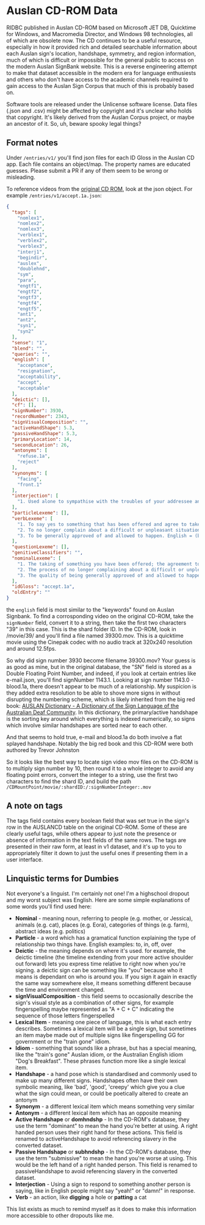 # Auslan CD-ROM Data
RIDBC published in Auslan CD-ROM based on Microsoft JET DB, Quicktime for Windows, and Macromedia Director, and Windows 98 technologies, all of
which are obsolete now. The CD continues to be a useful resource, especially in how it provided rich and detailed searchable
information about each Auslan sign's location, handshape, symmetry, and region information, much of which is difficult or
impossible for the general public to access on the modern Auslan SignBank website. This is a reverse engineering attempt to
make that dataset accessible in the modern era for language enthusiests and others who don't have access to the academic
channels required to gain access to the Auslan Sign Corpus that much of this is probably based on.

Software tools are released under the Unlicense software license. Data files (.json and .csv) might be affected by copyright
and it's unclear who holds that copyright. It's likely derived from the Auslan Corpus project, or maybe an ancestor of it. So, uh,
beware spooky legal things?

## Format notes

Under `/entries/v1/` you'll find json files for each ID Gloss in the Auslan CD app. Each file contains an object/map. The property names are educated guesses. Please submit a PR if any of them seem to be wrong or misleading.

To reference videos from the [original CD ROM](https://archive.org/details/signs-of-australia-on-cd-rom), look at the json object. For example `/entries/v1/accept.1a.json`:

```JSON
{
  "tags": [
    "nomlex1",
    "nomlex2",
    "nomlex3",
    "verblex1",
    "verblex2",
    "verblex3",
    "interj1",
    "begindir",
    "auslex",
    "doublehnd",
    "sym",
    "para",
    "engtf1",
    "engtf2",
    "engtf3",
    "engtf4",
    "engtf5",
    "ant1",
    "ant2",
    "syn1",
    "syn2"
  ],
  "sense": "1",
  "blend": "",
  "queries": "",
  "english": [
    "acceptance",
    "resignation",
    "acceptability",
    "accept",
    "acceptable"
  ],
  "deictic": [],
  "cf": [],
  "signNumber": 3930,
  "recordNumber": 2343,
  "signVisualComposition": "",
  "activeHandShape": 5.3,
  "passiveHandShape": 5.3,
  "primaryLocation": 14,
  "secondLocation": 26,
  "antonyms": [
    "refuse.1a",
    "reject"
  ],
  "synonyms": [
    "facing",
    "front.1"
  ],
  "interjection": [
    "1. Used alone to sympathise with the troubles of your addressee and show you know they are powerless to change the circumstances. English = 'What can you do!', 'That's life!', 'There's no point crying over spilt milk!' and so on."
  ],
  "particleLexeme": [],
  "verbLexeme": [
    "1. To say yes to something that has been offered and agree to take it; to follow someone's advice or suggestion and agree to do what they say; to admit you are responsible for something. English = accept.",
    "2. To no longer complain about a difficult or unpleasant situation because you get used to it and because you recognise that it cannot be changed. English = accept, resign yourself to.",
    "3. To be generally approved of and allowed to happen. English = (be) acceptable."
  ],
  "questionLexeme": [],
  "genitiveClassifiers": "",
  "nominalLexeme": [
    "1. The taking of something you have been offered; the agreement to an idea or the decision to follow advice. English = acceptance.",
    "2. The process of no longer complaining about a difficult or unpleasant situation because you get used to it and because you recognise that it cannot be changed. English = acceptance, resignation.",
    "3. The quality of being generally approved of and allowed to happen. English = acceptability."
  ],
  "idGloss": "accept.1a",
  "oldEntry": ""
}
```

the `english` field is most similar to the "keywords" found on Auslan Signbank. To find a corrosponding video on the original CD-ROM,
take the `signNumber` field, convert it to a string, then take the first two characters "39" in this case. This is the shard folder ID.
In the CD-ROM, look in /movie/39/ and you'll find a file named 39300.mov. This is a quicktime movie using the Cinepak codec with no audio
track at 320x240 resolution and around 12.5fps.

So why did sign number 3930 become filename 39300.mov? Your guess is as good as mine, but in the original database, the "SN" field is stored
as a Double Floating Point Number, and indeed, if you look at certain entries like e-mail.json, you'll find signNumber 1143.1. Looking at sign
number 1143.0 - blood.1a, there doesn't appear to be much of a relationship. My suspicion is they added extra resolution to be able to shove
more signs in without disrupting the numbering scheme, which is likely inherited from the big red book: [AUSLAN Dictionary - A Dictionary of
the Sign Language of the Australian Deaf Community](https://www.librarything.com/work/1040748). In this dictionary, the primary/active handshape is the sorting key around which everything
is indexed numerically, so signs which involve similar handshapes are sorted near to each other.

And that seems to hold true, e-mail and blood.1a do both involve a flat splayed handshape. Notably the big red book and this CD-ROM were both authored by Trevor Johnston

So it looks like the best way to locate sign video mov files on the CD-ROM is to multiply sign number by 10, then round it to a whole integer to avoid
any floating point errors, convert the integer to a string, use the first two characters to find the shard ID, and build the path
`/CDMountPoint/movie/:shardID:/:signNumberInteger:.mov`

## A note on tags

The tags field contains every boolean field that was set true in the sign's row in the AUSLANCD table on the original CD-ROM. Some of these are clearly useful tags, while others appear to just note the presence or absence of information in the text fields of the same rows. The tags are presented in their raw form, at least in v1 dataset, and it's up to you to appropriately filter it down to just the useful ones if presenting them in a user interface.

## Linquistic terms for Dumbies

Not everyone's a linguist. I'm certainly not one! I'm a highschool dropout and my worst subject was English. Here are some simple explanations of some words you'll find used here:

 * **Nominal** - meaning noun, referring to people (e.g. mother, or Jessica), animals (e.g. cat), places (e.g. Eora), categories of things (e.g. farm), abstract ideas (e.g. politics)
 * **Particle** - a word which has a gramatical function explaining the type of relationship two things have. English examples: to, in, off, over
 * **Deictic** - the meaning depends on where it's used. for example, the deictic timeline (the timeline extending from your more active shoulder out forward) lets you express time relative to right now when you're signing. a deictic sign can be something like "you" because who it means is dependant on who is around you. If you sign it again in exactly the same way somewhere else, it means something different because the time and environment changed.
 * **signVisualComposition** - this field seems to occasionally describe the sign's visual style as a combination of other signs, for example fingerspelling maybe represented as "A + C + C" indicating the sequence of those letters fingerspelled
 * **Lexical Item** - meaning one piece of language, this is what each entry describes. Sometimes a lexical item will be a single sign, but sometimes an item maybe made out of multiple signs like fingerspelling GG for government or the "train gone" idiom.
 * **Idiom** - something that sounds like a phrase, but has a special meaning, like the "train's gone" Auslan idiom, or the Australian English idiom "Dog's Breakfast". These phrases function more like a single lexical item.
 * **Handshape** - a hand pose which is standardised and commonly used to make up many different signs. Handshapes often have their own symbolic meaning, like 'bad', 'good', 'creepy' which give you a clue what the sign could mean, or could be poetically altered to create an antonym
 * **Synonym** - a different lexical item which means something very similar
 * **Antonym** - a different lexical item which has an opposite meaning
 * **Active Handshape** or **domhndshp** - In the CD-ROM's database, they use the term "dominant" to mean the hand you're better at using. A right handed person uses their right hand for these actions. This field is renamed to activeHandshape to avoid referencing slavery in the converted dataset.
 * **Passive Handshape** or **subhndshp** - In the CD-ROM's database, they use the term "submissive" to mean the hand you're worse at using. This would be the left hand of a right handed person. This field is renamed to passiveHandshape to avoid referencing slavery in the converted dataset.
 * **Interjection** - Using a sign to respond to something another person is saying, like in English people might say "yeah!" or "damn!" in response.
 * **Verb** - an action, like **digging** a hole or **patting** a cat

This list exists as much to remind myself as it does to make this information more accessible to other dropouts like me.